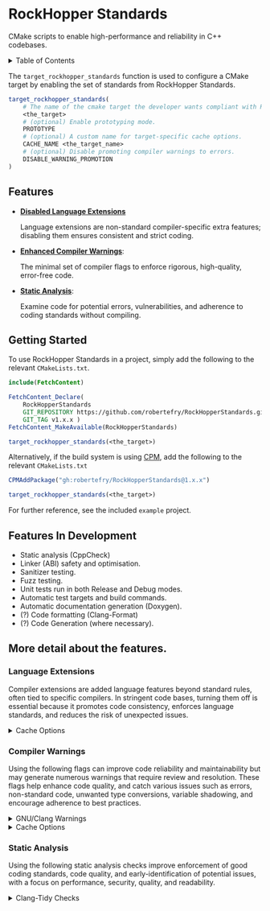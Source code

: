 
# RockHopper Standards

CMake scripts to enable high-performance and reliability in C++ codebases.

<details>
<summary>Table of Contents</summary>

- [Features](#features)
    - [Language Extensions](#language-extensions)
    - [Compiler Warnings](#compiler-warnings)
- [Getting Started](#getting-started)
- [In Development](#features-in-development)

</details>

The `target_rockhopper_standards` function is used to configure a CMake target by enabling the set of standards from RockHopper Standards.

```cmake
target_rockhopper_standards(
    # The name of the cmake target the developer wants compliant with RockHopper Standards.
    <the_target>
    # (optional) Enable prototyping mode.
    PROTOTYPE
    # (optional) A custom name for target-specific cache options.
    CACHE_NAME <the_target_name>
    # (optional) Disable promoting compiler warnings to errors.
    DISABLE_WARNING_PROMOTION
)
```

## Features

- **[Disabled Language Extensions](#language-extensions)**

    Language extensions are non-standard compiler-specific extra features; disabling them ensures consistent and strict coding.

- **[Enhanced Compiler Warnings](#compiler-warnings)**:

    The minimal set of compiler flags to enforce rigorous, high-quality, error-free code.

- **[Static Analysis](#static-analysis)**:

    Examine code for potential errors, vulnerabilities, and adherence to coding standards without compiling.

## Getting Started

To use RockHopper Standards in a project, simply add the following to the relevant `CMakeLists.txt`.

```cmake
include(FetchContent)

FetchContent_Declare(
    RockHopperStandards
    GIT_REPOSITORY https://github.com/robertefry/RockHopperStandards.git
    GIT_TAG v1.x.x )
FetchContent_MakeAvailable(RockHopperStandards)

target_rockhopper_standards(<the_target>)
```

Alternatively, if the build system is using [CPM](https://github.com/cpm-cmake/CPM.cmake), add the following to the relevant `CMakeLists.txt`
```cmake
CPMAddPackage("gh:robertefry/RockHopperStandards@1.x.x")

target_rockhopper_standards(<the_target>)
```

For further reference, see the included `example` project.

## Features In Development

- Static analysis (CppCheck)
- Linker (ABI) safety and optimisation.
- Sanitizer testing.
- Fuzz testing.
- Unit tests run in both Release and Debug modes.
- Automatic test targets and build commands.
- Automatic documentation generation (Doxygen).
- (?) Code formatting (Clang-Format)
- (?) Code Generation (where necessary).

## More detail about the features.

### Language Extensions

Compiler extensions are added language features beyond standard rules, often tied to specific compilers. In stringent code bases, turning them off is essential because it promotes code consistency, enforces language standards, and reduces the risk of unexpected issues.

<details>
<summary>Cache Options</summary>

- To enable/disable language extensions.
  ```
  ${TARGET_CACHE_NAME}_ENABLE_${LANG}_EXTENSIONS
  ```

</details>

### Compiler Warnings

Using the following flags can improve code reliability and maintainability but may generate numerous warnings that require review and resolution. These flags help enhance code quality, and catch various issues such as errors, non-standard code, unwanted type conversions, variable shadowing, and encourage adherence to best practices.

<details>
<summary>GNU/Clang Warnings</summary>

- `-Werror` treats all warnings as errors.

- `-Wall` and `-Wextra` enable a wide range of warning messages.

- `-Wpedantic` enforces strict adherence to the language standard.

- `-Wconversion` warns about implicit type conversions, which may lead to unexpected behaviour.

- `-Wshadow` warns about variable shadowing, where a local variable hides another variable in an outer scope.

- `-Weffc++` enforces some guidelines from the “Effective C++” book by Scott Meyers.

</details>

<details>
<summary>Cache Options</summary>

- To enable/disable Rockhopper Standards' compiler warnings per-target;
  ```
  ${TARGET_CACHE_NAME}_ENABLE_ROCKHOPPER_STANDARD_WARNINGS
  ```
  Setting this option to `OFF` is not recommended, and will warn the developer during the configuration process.

- To enable/disable RockHopper Standards' promotion of compiler warnings to errors;
  ```
  ${TARGET_CACHE_NAME}_ENABLE_ROCKHOPPER_STANDARD_WARNING_PROMOTION
  ```

</details>

### Static Analysis

Using the following static analysis checks improve enforcement of good coding standards, code quality, and early-identification of potential issues, with a focus on performance, security, quality, and readability.

<details>
<summary>Clang-Tidy Checks</summary>

#### Improvements to performance.

```
  concurrency-*,
  performance-*,
  portability-*,

```

#### Improvements to security and safety.

```
  bugprone-*,
  cert-*,
```

#### Improvements to quality.

```
  cppcoreguidelines-*,
  hicpp-*,
  modernize-*,
  misc-*,
```

#### Improvements to readability.

```
  readability-*,
  clang-analyzer-*,
  llvm-namespace-comment,
```

</details>
